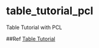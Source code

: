 # table_tutorial_pcl
Table Tutorial with PCL

##Ref
  [Table Tutorial](https://pointclouds.org/documentation/tutorials/extract_indices.html#extract-indices)
